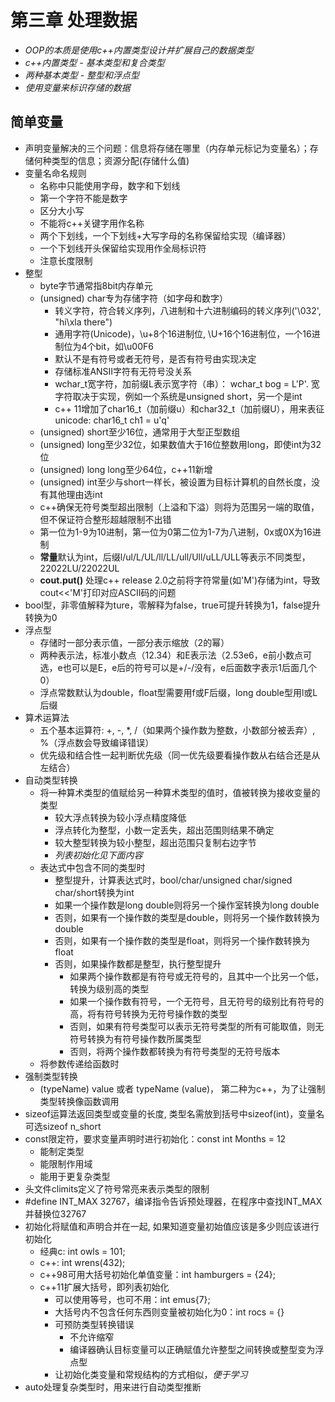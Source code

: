 # **第三章 处理数据**

- *OOP的本质是使用c++内置类型设计并扩展自己的数据类型*
- *c++内置类型 - 基本类型和复合类型*
- *两种基本类型 - 整型和浮点型*
- *使用变量来标识存储的数据*

## **简单变量**
- 声明变量解决的三个问题：信息将存储在哪里（内存单元标记为变量名）；存储何种类型的信息；资源分配(存储什么值)
- 变量名命名规则
    - 名称中只能使用字母，数字和下划线
    - 第一个字符不能是数字
    - 区分大小写
    - 不能将c++关键字用作名称
    - 两个下划线，一个下划线+大写字母的名称保留给实现（编译器）
    - 一个下划线开头保留给实现用作全局标识符
    - 注意长度限制
- 整型
    - byte字节通常指8bit内存单元
    - (unsigned) char专为存储字符（如字母和数字）
        - 转义字符，符合转义序列，八进制和十六进制编码的转义序列('\032', "hi\xla there")
        - 通用字符(Unicode)，\u+8个16进制位, \U+16个16进制位，一个16进制位为4个bit，如\u00F6
        - 默认不是有符号或者无符号，是否有符号由实现决定
        - 存储标准ANSII字符有无符号没关系
        - wchar_t宽字符，加前缀L表示宽字符（串）： wchar_t bog = L'P'. 宽字符取决于实现，例如一个系统是unsigned short，另一个是int
        - c++ 11增加了char16_t（加前缀u）和char32_t（加前缀U），用来表征unicode: char16_t ch1 = u'q'
    - (unsigned) short至少16位，通常用于大型正型数组
    - (unsigned) long至少32位，如果数值大于16位整数用long，即使int为32位
    - (unsigned) long long至少64位，c++11新增
    - (unsigned) int至少与short一样长，被设置为目标计算机的自然长度，没有其他理由选int
    - c++确保无符号类型超出限制（上溢和下溢）则将为范围另一端的取值，但不保证符合整形超越限制不出错
    - 第一位为1-9为10进制，第一位为0第二位为1-7为八进制，0x或0X为16进制
    - **常量**默认为int，后缀l/ul/L/UL/ll/LL/ull/Ull/uLL/ULL等表示不同类型，22022LU/22022UL
    - **cout.put()** 处理c++ release 2.0之前将字符常量(如'M')存储为int，导致cout<<'M'打印对应ASCII码的问题
- bool型，非零值解释为ture，零解释为false，true可提升转换为1，false提升转换为0
- 浮点型
    - 存储时一部分表示值，一部分表示缩放（2的幂）
    - 两种表示法，标准小数点（12.34）和E表示法（2.53e6，e前小数点可选，e也可以是E，e后的符号可以是+/-/没有，e后面数字表示1后面几个0）
    - 浮点常数默认为double，float型需要用f或F后缀，long double型用l或L后缀
- 算术运算法
    - 五个基本运算符: +, -, *, /（如果两个操作数为整数，小数部分被丢弃）, %（浮点数会导致编译错误）
    - 优先级和结合性一起判断优先级（同一优先级要看操作数从右结合还是从左结合）
- 自动类型转换
    - 将一种算术类型的值赋给另一种算术类型的值时，值被转换为接收变量的类型
        - 较大浮点转换为较小浮点精度降低
        - 浮点转化为整型，小数一定丢失，超出范围则结果不确定
        - 较大整型转换为较小整型，超出范围只复制右边字节
        - *列表初始化见下面内容*
    - 表达式中包含不同的类型时
        - 整型提升，计算表达式时，bool/char/unsigned char/signed char/short转换为int
        - 如果一个操作数是long double则将另一个操作室转换为long double
        - 否则，如果有一个操作数的类型是double，则将另一个操作数转换为double
        - 否则，如果有一个操作数的类型是float，则将另一个操作数转换为float
        - 否则，如果操作数都是整型，执行整型提升
            - 如果两个操作数都是有符号或无符号的，且其中一个比另一个低，转换为级别高的类型
            - 如果一个操作数有符号，一个无符号，且无符号的级别比有符号的高，将有符号转换为无符号操作数的类型
            - 否则，如果有符号类型可以表示无符号类型的所有可能取值，则无符号转换为有符号操作数所属类型
            - 否则，将两个操作数都转换为有符号类型的无符号版本
    - 将参数传递给函数时
- 强制类型转换
    - (typeName) value 或者 typeName (value)， 第二种为c++，为了让强制类型转换像函数调用
- sizeof运算法返回类型或变量的长度, 类型名需放到括号中sizeof(int)，变量名可选sizeof n_short
- const限定符，要求变量声明时进行初始化：const int Months = 12
    - 能制定类型
    - 能限制作用域
    - 能用于更复杂类型
- 头文件climits定义了符号常亮来表示类型的限制
- #define INT_MAX 32767，编译指令告诉预处理器，在程序中查找INT_MAX并替换位32767
- 初始化将赋值和声明合并在一起, 如果知道变量初始值应该是多少则应该进行初始化
    - 经典c: int owls = 101;
    - c++: int wrens(432);
    - c++98可用大括号初始化单值变量：int hamburgers = {24};
    - c++11扩展大括号，即列表初始化
        - 可以使用等号，也可不用：int emus{7};
        - 大括号内不包含任何东西则变量被初始化为0：int rocs = {}
        - 可预防类型转换错误
            - 不允许缩窄
            - 编译器确认目标变量可以正确赋值允许整型之间转换或整型变为浮点型
        - 让初始化类变量和常规结构的方式相似，*便于学习*
- auto处理复杂类型时，用来进行自动类型推断
